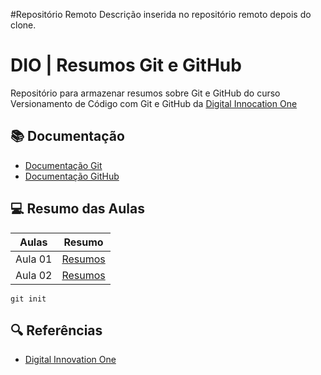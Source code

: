 #Repositório Remoto
Descrição inserida no repositório remoto depois do clone.
# DIO | Resumos Git e GitHub

Repositório para armazenar resumos sobre Git e GitHub do curso Versionamento de Código com Git e GitHub da [Digital Innocation One](https://web.dio.me/course/versionamento-de-codigo-com-git-e-github/learning/599dd3dd-d189-474f-a55c-22f37b4472da?back=/track/coding-future-gft-desenvolvimento-java-com-ia&tab=undefined&moduleId=undefined)  

## 📚 Documentação
- [Documentação Git](https://git-scm.com/doc)
- [Documentação GitHub](https://docs.github.com/pt)

## 💻 Resumo das Aulas
| Aulas | Resumo |
| ----- | ------- |
| Aula 01 | [Resumos]() |
| Aula 02 | [Resumos]() |

```
git init
```
## 🔍 Referências
- [Digital Innovation One]()
